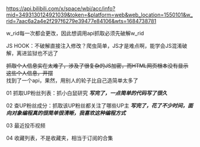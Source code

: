 https://api.bilibili.com/x/space/wbi/acc/info?mid=3493130124921039&token=&platform=web&web_location=1550101&w_rid=7aac6a2a4e2f297f6279e39477e84106&wts=1684738781

w_rid每一次都会更改，因此想调用api抓取必须先破解w_rid  

JS HOOK：不破解直接注入修改？爬虫简单，JS才是难点啊，能学会JS混淆破解，离进监狱也不远了  




~~抓取个人信息实在太难了，涉及了很复杂的JS加密，而HTML网页根本没有显示这些个人信息，开摆~~  
找到了一个api，果然，用别人的轮子比自己造简单太多了

01 抓取UP粉丝列表：抓小白鼠研究     ***写完了，一点简单的代码写了很久***

02 查UP粉丝成分：抓取该UP粉丝都关注了哪些UP主  ***写完了，花了不少时间，面向对象编程真的很简单很清晰，我喜欢这种编程方式***

03 最近投币视频

04 收藏列表，不是收藏夹，相当于订阅的合集
